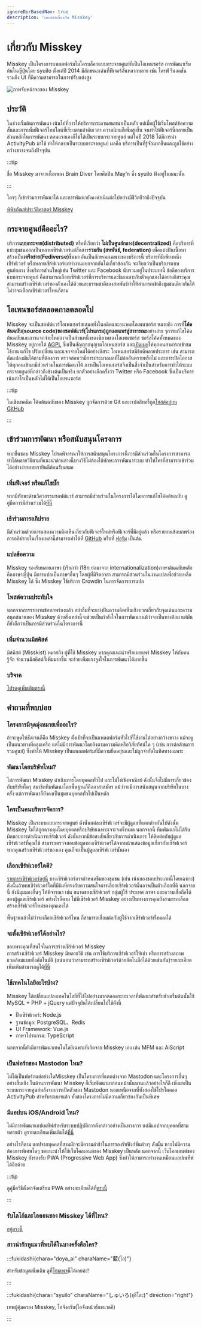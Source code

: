 ```yaml
---
ignoreDirBasedNav: true
description: 'เอกสารเกี่ยวกับ Misskey'
---
```


# เกี่ยวกับ Misskey

Misskey เป็นโครงการแพลตฟอร์มไมโครบล็อกแบบกระจายศูนย์ที่เป็นโอเพนซอร์ส
การพัฒนาเริ่มต้นในญี่ปุ่นโดย syuilo ตั้งแต่ปี 2014
มีลักษณะเด่นที่ฟีเจอร์อันหลากหลาย เช่น ไดรฟ์ รีแอคชั่น รวมถึง UI ที่มีความสามารถในการปรับแต่งสูง

![ภาพจับหน้าจอของ Misskey](/img/hero/misskey-light.png)

## ประวัติ

ในช่วงเริ่มต้นการพัฒนา เน้นไปที่การให้บริการกระดานสนทนาเป็นหลัก แต่เมื่อผู้ใช้เริ่มโพสต์ข้อความสั้นและการเพิ่มฟีเจอร์ไทม์ไลน์ที่เรียงตามลำดับเวลา ความนิยมก็เพิ่มสูงขึ้น จนทำให้ฟีเจอร์นี้กลายเป็นส่วนหลักในการพัฒนา
ตอนแรกเองก็ไม่ได้เป็นระบบกระจายศูนย์ แต่ในปี 2018 ได้มีการนำ ActivityPub มาใช้ ทำให้กลายเป็นระบบกระจายศูนย์ ผลคือ บริการเป็นที่รู้จักมากขึ้นและถูกใช้อย่างกว้างขวางจนถึงปัจจุบัน

:::tip

ชื่อ Misskey มาจากเนื้อเพลง Brain Diver โดยศิลปิน May’n ซึ่ง syuilo ฟังอยู่ในขณะนั้น

:::

ใครๆ ก็เข้าร่วมการพัฒนาได้ และการพัฒนายังคงดำเนินต่อไปอย่างมีชีวิตชีวาถึงปัจจุบัน

[พิพิธภัณฑ์ประวัติศาสตร์ Misskey](/about-us/history/)

## กระจายศูนย์คืออะไร?

บริการ<b>แบบกระจาย(distributed)</b> หรือที่เรียกว่า <b>ไม่เป็นศูนย์กลาง(decentralized)</b> คือบริการที่แบ่งชุมชนออกเป็นหลายเซิร์ฟเวอร์แต่สื่อสาร<b>รวมกัน (สหพันธ์, federation)</b> เพื่อแบ่งปันเนื้อหา สร้างเป็น<b>เครือข่าย(Fediverse)</b>ขึ้นมา อันเป็นลักษณะเฉพาะของบริการนี้ บริการที่มีเพียงหนึ่งเซิร์ฟเวอร์ หรือหลายเซิร์ฟเวอร์แต่ทำงานแยกจากกันไม่เกี่ยวข้องกัน จะเรียกว่าเป็นบริการแบบศูนย์กลาง ซึ่งบริการส่วนใหญ่เช่น Twitter และ Facebook นับรวมอยู่ในประเภทนี้ ข้อดีของบริการแบบกระจายศูนย์ คือสามารถเลือกเซิร์ฟเวอร์ที่การบริหารและธีมเหมาะกับตัวคุณเองได้อย่างอิสระคุณสามารถสร้างเซิร์ฟเวอร์ของตัวเองได้ด้วยและธรรมชาติของสหพันธ์ทำให้สามารถเข้าถึงชุมชนเดียวกันได้ไม่ว่าจะเลือกเซิร์ฟเวอร์ไหนก็ตาม

## โอเพนซอร์สตลอดกาลตลอดไป

Misskey จะเป็นซอฟต์แวร์โอเพนซอร์สเสมอทั้งในอดีตและอนาคตโอเพนซอร์ส หมายถึง การที่<b>โค้ดต้นฉบับ(source code)ของซอฟต์แวร์(โปรแกรม)ถูกเผยแพร่สู่สาธารณะ</b>อย่างง่าย ๆการแก้ไขโค้ดต้นฉบับและการแจกจ่ายใหม่อาจเป็นส่วนหนึ่งของนิยามของโอเพนซอร์ส
ซอร์สโค้ดทั้งหมดของ Misskey อยู่ภายใต้ [AGPL](https://github.com/misskey-dev/misskey/blob/develop/LICENSE) ซึ่งเป็นสัญญาอนุญาตโอเพนซอร์ส และ[เปิดเผย](https://github.com/misskey-dev)ให้ทุกคนสามารถเข้าชม ใช้งาน แก้ไข ปรับเปลี่ยน และแจกจ่ายใหม่ได้อย่างอิสระ
โอเพนซอร์สมีข้อดีหลายประการ เช่น สามารถดัดแปลงมันได้ตามที่ต้องการ ตรวจสอบว่ามีการประมวลผลที่ไม่ก่ออันตรายหรือไม่ และการเปิดโอกาสให้ทุกคนเข้ามามีส่วนร่วมในการพัฒนาได้
การเป็นโอเพนซอร์สจึงเป็นสิ่งจำเป็นสำหรับการทำให้ระบบกระจายศูนย์ที่กล่าวถึงข้างต้นเป็นจริง
ยกตัวอย่างอีกครั้งว่า Twitter หรือ Facebook ซึ่งเป็นบริการเน้นกำไรเป็นหลักไม่ได้เป็นโอเพนซอร์ส

:::tip

ในเชิงเทคนิค โค้ดต้นฉบับของ Misskey ถูกจัดการด้วย Git และเรปอสิทอรี่ถูก[โฮสต์อยู่บน GitHub](https://github.com/misskey-dev)

:::

## เข้าร่วมการพัฒนา หรือสนับสนุนโครงการ

หากชื่นชอบ Misskey โปรดพิจารณาให้การสนับสนุนโครงการนี้การมีส่วนร่วมในโครงการสามารถทำได้หลายวิธีตามที่แนะนำด้านล่างนี้บางวิธีไม่ต้องใช้ทักษะการพัฒนาระบบ ทำให้ใครก็สามารถเข้าร่วมได้อย่างง่ายดายเรายินดีต้อนรับเสมอ

### เพิ่มฟีเจอร์ หรือแก้ไขบั๊ก

หากมีทักษะด้านวิศวกรรมซอฟต์แวร์ สามารถมีส่วนร่วมในโครงการได้โดยการแก้ไขโค้ดต้นฉบับ
ดูคู่มือการมีส่วนร่วมได้[ที่นี่](https://github.com/misskey-dev/misskey/blob/develop/CONTRIBUTING.md)

### เข้าร่วมการอภิปราย

มีส่วนร่วมด้วยการแสดงความคิดเห็นเกี่ยวกับฟีเจอร์ใหม่หรือฟีเจอร์ที่มีอยู่แล้ว หรือรายงานข้อบกพร่อง
การอภิปรายในเรื่องเหล่านี้สามารถทำได้ที่ [GitHub](https://github.com/misskey-dev) หรือที่ [ฟอรัม](https://forum.misskey.io/) เป็นต้น

### แปลข้อความ

Misskey รองรับหลายภาษา (เรียกว่า i18n ย่อมาจาก internationalization)ภาษาต้นฉบับหลักคือภาษาญี่ปุ่น มีการแปลเป็นภาษาอื่นๆ โดยผู้ที่มีจิตอาสา
สามารถมีส่วนร่วมในงานแปลเพื่อช่วยเหลือ Misskey ได้
ซึ่ง Misskey ใช้บริการ Crowdin ในการจัดการการแปล


### โพสต์ความประทับใจ

นอกจากการรายงานข้อบกพร่องแล้ว อย่าลืมที่จะแบ่งปันความคิดเห็นเชิงบวกเกี่ยวกับจุดเด่นและความสนุกสนานของ Misskey ด้วยสิ่งเหล่านี้จะช่วยเป็นกำลังใจในการพัฒนา แม้ว่าจะเป็นทางอ้อม แต่มันก็ยังถือว่าเป็นการมีส่วนร่วมในโครงการนี้

### เพิ่มจำนวนมิสคิสต์

มิสคิสต์ (Misskist) หมายถึง ผู้ที่ใช้ Misskey หากคุณแนะนำหรือเผยแพร่ Misskey ให้กับคนรู้จัก จำนวนมิสคิสต์ก็เพิ่มมากขึ้น จะช่วยเพิ่มแรงจูงใจในการพัฒนาได้มากขึ้น

### บริจาค

[โปรดดูเพิ่มเติมตรงนี้](/docs/donate/)

## คำถามที่พบบ่อย

### โครงการมีจุดมุ่งหมายเพื่ออะไร?

ถ้าจะพูดให้ชัดเจนก็คือ Misskey ตั้งเป้าที่จะเป็นแพลตฟอร์มทั่วไปที่ใช้งานได้อย่างกว้างขวาง แม้จะดูเป็นแนวทางที่คลุมเครือ แต่ไม่มีการพัฒนาโดยอิงตามความคิดหรือวิสัยทัศน์ใด ๆ (เช่น การต่อต้านการรวมศูนย์) ซึ่งทำให้ Misskey เป็นแพลตฟอร์มที่มีความยืดหยุ่นและไม่ถูกจำกัดในทิศทางเฉพาะ

<!-- TODO: ここにロードマップへのリンク -->

### พัฒนาโดยบริษัทไหม?

ไม่การพัฒนา Misskey ดำเนินการโดยบุคคลทั่วไป และไม่ใช่เชิงพาณิชย์ ดังนั้นจึงไม่มีการเกี่ยวข้องกับบริษัทใดๆ
สมาชิกทีมพัฒนาโดยพื้นฐานก็คืออาสาสมัคร
แม้ว่าจะมีการสนับสนุนจากบริษัทในบางครั้ง แต่การพัฒนาก็ยังคงเป็นชุมชนบุคคลทั่วไปเป็นหลัก

### ใครเป็นคนบริหารจัดการ?

Misskey เป็นระบบแบบกระจายศูนย์ ดังนั้นแต่ละเซิร์ฟเวอร์จะมีผู้ดูแลที่แตกต่างกันไปดังนั้น Misskey ไม่ได้ถูกควบคุมโดยบุคคลหรือบริษัทเฉพาะเจาะจงทั้งหมด
นอกจากนี้ ทีมพัฒนาไม่ได้รับผิดชอบการดำเนินการเซิร์ฟเวอร์ ดังนั้นหากมีข้อสงสัยเกี่ยวกับการดำเนินการ ให้ติดต่อกับผู้ดูแลเซิร์ฟเวอร์ที่คุณใช้
สามารถตรวจสอบข้อมูลของเซิร์ฟเวอร์ได้จากหน้าแสดงข้อมูลเกี่ยวกับเซิร์ฟเวอร์
หากคุณสร้างเซิร์ฟเวอร์ของเอง คุณก็จะเป็นผู้ดูแลเซิร์ฟเวอร์นั้นเอง

### เลือกเซิร์ฟเวอร์ใดดี?

[รายการเซิร์ฟเวอร์อยู่นี่](/servers/)
บางเซิร์ฟเวอร์อาจกำหนดธีมของชุมชน (เช่น เน้นของชอบประเภทนี้โดยเฉพาะ) ดังนั้นถ้าพบเซิร์ฟเวอร์ใดที่มีธีมที่ตรงกับความสนใจการเลือกเซิร์ฟเวอร์นั้นอาจเป็นตัวเลือกที่ดี
นอกจากนี้ ยังมีมุมมองอื่นๆ ให้พิจารณา เช่น ขนาดของเซิร์ฟเวอร์ กลุ่มผู้ใช้ ประเทศ ภาษา และความเชื่อถือได้ของผู้ดูแลเซิร์ฟเวอร์
อย่างไรก็ตาม ไม่มีเซิร์ฟเวอร์ Misskey อย่างเป็นทางการคุณยังสามารถเลือกสร้างเซิร์ฟเวอร์ใหม่ของคุณเองได้

พื้นฐานแล้วไม่ว่าจะเลือกเซิร์ฟเวอร์ไหน ก็สามารถเชื่อมต่อกับผู้ใช้จากเซิร์ฟเวอร์ทั้งหมดได้

### จะตั้งเซิร์ฟเวอร์ได้อย่างไร?

ขอบพระคุณที่สนใจในการสร้างเซิร์ฟเวอร์ Misskey\
การสร้างเซิร์ฟเวอร์ Misskey มีหลายวิธี เช่น การใช้บริการเซิร์ฟเวอร์ให้เช่า หรือการสร้างสภาพแวดล้อมแบบกึ่งอัตโนมัติ (แน่นอนว่าสามารถสร้างเซิร์ฟเวอร์ด้วยอัตโนมือได้ด้วยเช่นกัน)รายละเอียดเพิ่มเติมสามารถดูได้[ที่นี่](/docs/for-admin/install/guides/)

### ใช้เทคโนโลยีอะไรบ้าง?

Misskey ได้เปลี่ยนแปลงเทคโนโลยีที่ใช้ไปอย่างมากตลอดระยะเวลาที่พัฒนาสำหรับช่วงเริ่มต้นนั้นใช้ MySQL + PHP + jQuery แต่ปัจจุบันได้เปลี่ยนไปใช้ดังนี้

- ฝั่งเซิร์ฟเวอร์: Node.js
- ฐานข้อมูล: PostgreSQL、Redis
- UI Framework: Vue.js
- ภาษาโปรแกรม: TypeScript

นอกจากนี้ยังมีการพัฒนาเทคโนโลยีเฉพาะที่เกิดจาก Misskey เอง เช่น MFM และ AiScript

### เป็นฟอร์กของ Mastodon ไหม?

ไม่ได้เป็นฟอร์กแต่อย่างใดMisskey เป็นโครงการที่แตกต่างจาก Mastodon และโครงการอื่นๆ อย่างสิ้นเชิง
ในด้านการพัฒนา Misskey ก็เริ่มพัฒนามาก่อนหน้านั้นนานแล้วอย่างไรก็ดี เพิ่งมาเป็นระบบกระจายศูนย์หลังจากการเปิดตัวของ Mastodon
นอกเหนือจากที่ทั้งสองใช้โปรโตคอล ActivityPub สำหรับระบบฯแล้ว ทั้งสองโครงการไม่มีความเกี่ยวข้องกันเป็นพิเศษ

### มีแอปบน iOS/Android ไหม?

ไม่มีการพัฒนาแอปเนทีฟสำหรับระบบปฏิบัติการดังกล่าวอย่างเป็นทางการ แต่มีแอปจากบุคคลที่สามหลายตัว
ดูรายละเอียดเพิ่มเติมได้[ที่นี่](/docs/for-users/resources/apps/)

อย่างไรก็ตาม แอปจากบุคคลที่สามมักจะมีความล่าช้าในการรองรับฟังก์ชันต่างๆ ดังนั้น หากไม่มีความต้องการพิเศษใดๆ ขอแนะนำให้ใช้เว็บไคลเอนต์ของ Misskey เป็นหลัก
นอกจากนี้ เว็บไคลเอนต์ของ Misskey ยังรองรับ PWA (Progressive Web App) ซึ่งทำให้สามารถทำงานเหมือนแอปเนทีฟได้อีกด้วย

:::tip

ดูคู่มือวิธีตั้งค่าจัดเตรียม PWA อย่างละเอียดได้ที่[ตรงนี้](/docs/for-users/stepped-guides/how-to-use-pwa/)

:::

### รับโลโก้และไอคอนของ Misskey ได้ที่ไหน?

[อยู่ตรงนี้](/brand-assets/)

### สาวน่ารักหูแมวที่พบได้ในบางครั้งคือใคร?

:::fukidashi{chara="doya_ai" charaName="藍(ไอ)"}

สำหรับข้อมูลเพิ่มเติม ดูที่[โฮมเพจ](https://xn--931a.moe/)นี้ได้เลยค่ะ!

:::

:::fukidashi{chara="syuilo" charaName="しゅいろ(ชุอิโละ)" direction="right"}

เทพผู้คุ้มครอง Misskey, ไอจังครับ(ไอจังหน้าฮักขนาดอิ)

:::
